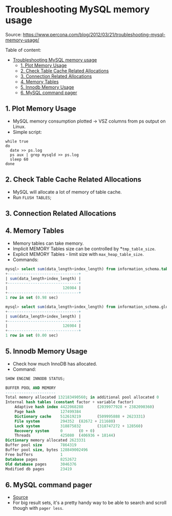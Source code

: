 # Troubleshooting MySQL memory usage

Source: <https://www.percona.com/blog/2012/03/21/troubleshooting-mysql-memory-usage/>

Table of content:

- [Troubleshooting MySQL memory usage](#troubleshooting-mysql-memory-usage)
  - [1. Plot Memory Usage](#1-plot-memory-usage)
  - [2. Check Table Cache Related Allocations](#2-check-table-cache-related-allocations)
  - [3. Connection Related Allocations](#3-connection-related-allocations)
  - [4. Memory Tables](#4-memory-tables)
  - [5. Innodb Memory Usage](#5-innodb-memory-usage)
  - [6. MySQL command pager](#6-mysql-command-pager)

## 1. Plot Memory Usage

- MySQL memory consumption plotted -> VSZ columns from ps output on Linux.
- Simple script:

```shell
while true
do
  date >> ps.log
  ps aux | grep mysqld >> ps.log
  sleep 60
done
```

## 2. Check Table Cache Related Allocations

- MySQL will allocate a lot of memory of table cache.
- Run `FLUSH TABLES`;

## 3. Connection Related Allocations

## 4. Memory Tables

- Memory tables can take memory.
- Implicit MEMORY Tables size can be controlled by \*`tmp_table_size`.
- Explicit MEMORY Tables - limit size with `max_heap_table_size`.
- Commands:

```sql
mysql> select sum(data_length+index_length) from information_schema.tables where engine='memory';
+-------------------------------+
| sum(data_length+index_length) |
+-------------------------------+
|                        126984 |
+-------------------------------+
1 row in set (0.98 sec)

mysql> select sum(data_length+index_length) from information_schema.global_temporary_tables where engine='memory';
+-------------------------------+
| sum(data_length+index_length) |
+-------------------------------+
|                        126984 |
+-------------------------------+
1 row in set (0.00 sec)
```

## 5. Innodb Memory Usage

- Check how much InnoDB has allocated.
- Command:

```sql
SHOW ENGINE INNODB STATUS;

BUFFER POOL AND MEMORY
----------------------
Total memory allocated 132183490560; in additional pool allocated 0
Internal hash tables (constant factor + variable factor)
    Adaptive hash index 4422068288      (2039977928 + 2382090360)
    Page hash           127499384
    Dictionary cache    512619219       (509995888 + 2623331)
    File system         294352  (82672 + 211680)
    Lock system         318875832       (318747272 + 128560)
    Recovery system     0       (0 + 0)
    Threads             425080  (406936 + 18144)
Dictionary memory allocated 2623331
Buffer pool size        7864319
Buffer pool size, bytes 128849002496
Free buffers            1
Database pages          8252672
Old database pages      3046376
Modified db pages       23419
```

## 6. MySQL command pager

- [Source](https://www.percona.com/blog/2008/06/23/neat-tricks-for-the-mysql-command-line-pager/)
- For big result sets, it's a pretty handy way to be able to search and scroll though with `pager less`.
